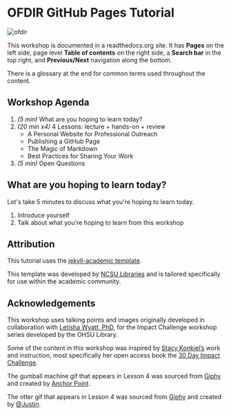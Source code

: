 # OFDIR GitHub Pages Tutorial

![ofdir](..images/ofdir_ohsu.png)


This workshop is documented in a readthedocs.org site.  It has **Pages** on the left side, page level **Table of contents** on the right side, a **Search bar** in the top right, and **Previous/Next** navigation along the bottom.

There is a glossary at the end for common terms used throughout the content.
 
## Workshop Agenda

1. *(5 min)* What are you hoping to learn today?
1. *(20 min x4)* 4 Lessons: lecture + hands-on + review
    - A Personal Website for Professional Outreach
    - Publishing a GitHub Page
    - The Magic of Markdown
    - Best Practices for Sharing Your Work
1. *(5 min)* Open Questions

## What are you hoping to learn today?

Let's take 5 minutes to discuss what you're hoping to learn today.

1. Introduce yourself
1. Talk about what you're hoping to learn from this workshop

## Attribution

This tutorial uses the [jekyll-academic template](https://github.com/NCSU-Libraries/jekyll-academic).

This template was developed by [NCSU Libraries](https://www.lib.ncsu.edu/) and is tailored specifically for use within the academic community.

## Acknowledgements

This workshop uses talking points and images originally developed in collaboration with [Letisha Wyatt, PhD](https://www.letisharwyatt.com), for the Impact Challenge workshop series developed by the OHSU Library.

Some of the content in this workshop was inspired by [Stacy Konkiel’s]( https://stacykonkiel.org/) work and instruction, most specifically her open access book the [30 Day Impact Challenge]( http://blog.impactstory.org/research-impact-challenge-ebook/). 

The gumball machine gif that appears in Lesson 4 was sourced from [Giphy]( https://giphy.com/) and created by [Anchor Point](https://www.anchorpoint.work/).  

The otter gif that appears in Lesson 4 was sourced from [Giphy]( https://giphy.com/) and created by [@Justin](https://giphy.com/justin/). 


